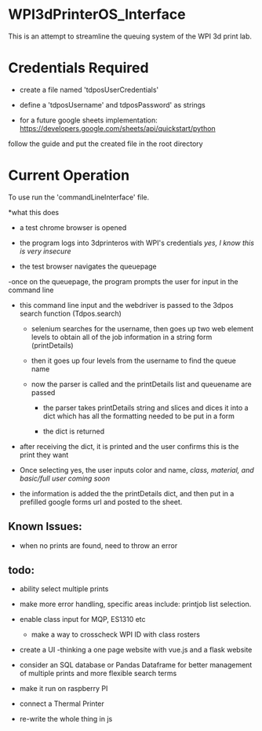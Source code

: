 # WPI3dPrinterOS_Interface

This is an attempt to streamline the queuing system of the WPI 3d print lab. 

# Credentials Required
- create a file named 'tdposUserCredentials'

- define a 'tdposUsername' and tdposPassword' as strings

 - for a future google sheets implementation:
https://developers.google.com/sheets/api/quickstart/python

follow the guide and put the created file in the root directory


# Current Operation

To use run the 'commandLineInterface' file. 

*what this does

- a test chrome browser is opened 

- the program logs into 3dprinteros with WPI's credentials *yes, I know this is very insecure*

- the test browser navigates the queuepage

-once on the queuepage, the program prompts the user for input in the command line

- this command line input and the webdriver is passed to the 3dpos search function (Tdpos.search)

  - selenium searches for the username, then goes up two web element levels to obtain all of the job information in a string form (printDetails)
  
  - then it goes up four levels from the username to find the queue name
  
  - now the parser is called and the printDetails list and queuename are passed
  
    - the parser takes printDetails string and slices and dices it into a dict which has all the formatting needed to be put in a form
    
    - the dict is returned
    
- after receiving the dict, it is printed and the user confirms this is the print they want

- Once selecting yes, the user inputs color and name, *class, material, and basic/full user coming soon*

- the information is added the the printDetails dict, and then put in a prefilled google forms url and posted to the sheet.

## Known Issues:

- when no prints are found, need to throw an error

## todo:

- ability select multiple prints

- make more error handling, specific areas include: printjob list selection.

- enable class input for MQP, ES1310 etc
  - make a way to crosscheck WPI ID with class rosters

- create a UI
    -thinking a one page website with vue.js and a flask website

- consider an SQL database or Pandas Dataframe for better management of multiple prints and more flexible search terms

- make it run on raspberry PI

- connect a Thermal Printer

- re-write the whole thing in js 